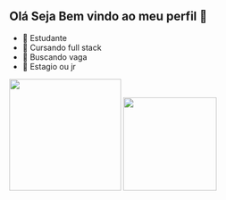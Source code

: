 ## Olá Seja Bem vindo ao meu perfil 👋

- 🔭 Estudante
- 🌱 Cursando full stack
- 🤔 Buscando vaga
- 💬 Estagio ou jr

<div 
  <a href="https://github.com/Vandofrasao">
  <img height="200em" src="https://github-readme-stats.vercel.app/api?username=Vandofrasao&show_icons=true&theme=dark&include_all_commits=true&count_private=true"/>
  <img height="167em" src="https://github-readme-stats.vercel.app/api/top-langs/?username=Vandofrasao&layout=compact&langs_count=7&theme=dark"/>
</div>

